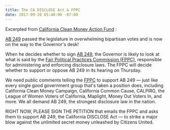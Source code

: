```yaml
---
title: The CA DISCLOSE Act & FPPC
date: 2017-09-20 05:48:00 -07:00
---
```


Excerpted from [California Clean Money Action Fund](http://www.cacleanaction.org/) :

[AB 249](https://leginfo.legislature.ca.gov/faces/billNavClient.xhtml?bill_id=201720180AB249) passed the legislature in overwhelming bipartisan votes and is now on the way to the Governor's desk!

When he decides whether to sign [AB 249](https://leginfo.legislature.ca.gov/faces/billNavClient.xhtml?bill_id=201720180AB249), the Governor is likely to look at what is said by the [Fair Political Practices Commission (FPPC)](http://www.fppc.ca.gov/), responsible for administering and enforcing disclosure laws.  The FPPC will decide whether to support or oppose AB 249 in its hearing on Thursday.

We need public comments telling the [FPPC](http://www.fppc.ca.gov/) to support AB 249 — just like every single good government group that's taken a position does, including California Clean Money Campaign, California Common Cause, CALPIRG, the League of Women Voters of California, Maplight, Money Out Voters In, and more.  We all demand AB 249, the strongest disclosure law in the nation.

RIGHT NOW, PLEASE SIGN THE PETITION that emails the FPPC and asks them to support AB 249, the California DISCLOSE Act — to strike a major blow against the unlimited secret money unleashed by Citizens United.